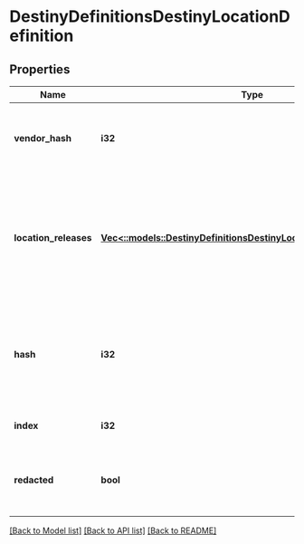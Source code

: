 # DestinyDefinitionsDestinyLocationDefinition

## Properties
Name | Type | Description | Notes
------------ | ------------- | ------------- | -------------
**vendor_hash** | **i32** | If the location has a Vendor on it, this is the hash identifier for that Vendor. Look them up with DestinyVendorDefinition. | [optional] [default to null]
**location_releases** | [**Vec<::models::DestinyDefinitionsDestinyLocationReleaseDefinition>**](Destiny.Definitions.DestinyLocationReleaseDefinition.md) | A Location may refer to different specific spots in the world based on the world&#39;s current state. This is a list of those potential spots, and the data we can use at runtime to determine which one of the spots is the currently valid one. | [optional] [default to null]
**hash** | **i32** | The unique identifier for this entity. Guaranteed to be unique for the type of entity, but not globally.  When entities refer to each other in Destiny content, it is this hash that they are referring to. | [optional] [default to null]
**index** | **i32** | The index of the entity as it was found in the investment tables. | [optional] [default to null]
**redacted** | **bool** | If this is true, then there is an entity with this identifier/type combination, but BNet is not yet allowed to show it. Sorry! | [optional] [default to null]

[[Back to Model list]](../README.md#documentation-for-models) [[Back to API list]](../README.md#documentation-for-api-endpoints) [[Back to README]](../README.md)


